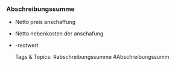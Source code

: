 ### Abschreibungssumme

- Netto preis anschaffung
- Netto nebenkosten der anschafung
- -restwert

   Tags & Topics:
   #abschreibungssumme
   #Abschreibungssumm